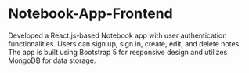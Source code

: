 # Notebook-App-Frontend
Developed a React.js-based Notebook app with user authentication functionalities. Users can sign up, sign in, create, edit, and delete notes. The app is built using Bootstrap 5 for responsive design and utilizes MongoDB for data storage.
